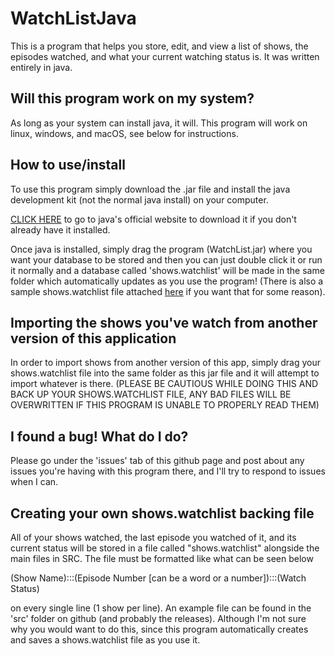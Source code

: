 # WatchListJava
This is a program that helps you store, edit, and view a list of shows, the episodes watched, and what your current watching status is. 
It was written entirely in java.

## Will this program work on my system?
As long as your system can install java, it will. This program will work on linux, windows, and macOS, see below for instructions.

## How to use/install
To use this program simply download the .jar file and install the java development kit (not the normal java install) on your computer.

[CLICK HERE](https://www.oracle.com/java/technologies/downloads/#jdk18-windows) to go to java's official website to download it if you don't already have it installed. 

Once java is installed, simply drag the program (WatchList.jar) where you want your database to be stored and then you can just double click it or run it normally and a database called 'shows.watchlist' will be made in the same folder which automatically updates as you use the program! (There is also a sample shows.watchlist file attached [here](https://github.com/tapscodes/WatchList/releases/download/v1.0.0/shows.watchlist) if you want that for some reason).

## Importing the shows you've watch from another version of this application
In order to import shows from another version of this app, simply drag your shows.watchlist file into the same folder as this jar file and it will attempt to import whatever is there. (PLEASE BE CAUTIOUS WHILE DOING THIS AND BACK UP YOUR SHOWS.WATCHLIST FILE, ANY BAD FILES WILL BE OVERWRITTEN IF THIS PROGRAM IS UNABLE TO PROPERLY READ THEM)

## I found a bug! What do I do?
Please go under the 'issues' tab of this github page and post about any issues you're having with this program there, and I'll try to respond to issues when I can.

## Creating your own shows.watchlist backing file
All of your shows watched, the last episode you watched of it, and its current status will be stored in a file called "shows.watchlist" alongside the main files in SRC.
The file must be formatted like what can be seen below

(Show Name):::(Episode Number [can be a word or a number]):::(Watch Status)

on every single line (1 show per line). An example file can be found in the 'src' folder on github (and probably the releases). 
Although I'm not sure why you would want to do this, since this program automatically creates and saves a shows.watchlist file as you use it.
